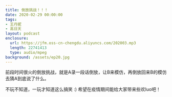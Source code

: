 ```yaml
---
title: 倒放挑战！！！
date: 2020-02-29 00:00:00
tags:
- 王丹妮
- 高日天
layout: podcast
enclosure:
  url: https://jfm.oss-cn-chengdu.aliyuncs.com/202003.mp3
  length: 22741413
  type: audio/mpeg
background: /assets/ep20.jpg
---
```

前段时间很火的倒放挑战，就是A录一段话倒放，让B来模仿，再倒放回来B的模仿去猜A到底说了什么。

不玩不知道，一玩才知道这么搞笑 :)
希望在疫情期间能给大家带来些欢luo吧！
